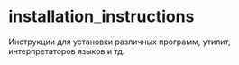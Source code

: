 # installation_instructions
Инструкции для установки различных программ, утилит, интерпретаторов языков и тд.
